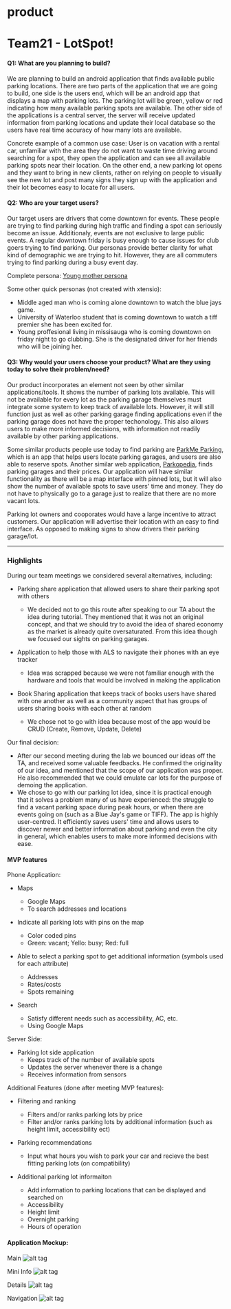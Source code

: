 # product

# Team21 - LotSpot!

#### Q1: What are you planning to build?

We are planning to build an android application that finds available public parking locations. There are two parts of the application that we are going to build, one side is the users
end, which will be an android app that displays a map with parking lots. The parking lot will be green, yellow or red indicating how many available parking spots are available.
The other side of the applications is a central server, the server will receive updated information from parking locations and update their local database so the users have 
real time accuracy of how many lots are available.

Concrete example of a common use case: User is on vacation with a rental car, unfamiliar with the area they do not want to waste time driving around searching for a spot,
they open the application and can see all available parking spots near their location.
On the other end, a new parking lot opens and they want to bring in new clients, rather on relying on people to visually see the new lot and post many signs they sign up with
the application and their lot becomes easy to locate for all users.

#### Q2: Who are your target users?

Our target users are drivers that come downtown for events. These people are trying to find parking during high traffic and finding a spot can seriously 
become an issue. Additionaly, events are not exclusive to large public events. A regular downtown friday is busy enough to cause issues for club goers trying to find parking.
Our personas provide better clarity for what kind of demographic we are trying to hit. However, they are all commuters trying to find parking during a busy event day.

Complete persona: [Young mother persona](https://app.xtensio.com/folio/k8jma27e)

Some other quick personas (not created with xtensio): 
- Middle aged man who is coming alone downtown to watch the blue jays game.
- University of Waterloo student that is coming downtown to watch a tiff premier she has been excited for.
- Young proffesional living in missisauga who is coming downtown on friday night to go clubbing. She is the designated driver for her friends who will be joining her.

#### Q3: Why would your users choose your product? What are they using today to solve their problem/need?

Our product incorporates an element not seen by other similar applications/tools. It shows the number of parking lots available. This will not be available for every lot as 
the parking garage themselves must integrate some system to keep track of available lots. However, it will still function just as well as other parking garage
finding applications even if the parking garage does not have the proper techonology. This also allows users to make more informed decisions, with information not readily available by other parking applications.

Some similar products people use today to find parking are [ParkMe Parking](https://itunes.apple.com/ca/app/parkme-parking/id417605484?mt=8), 
which is an app that helps users locate parking garages, and users are also able to reserve spots. Another similar web application,  [Parkopedia](http://en.parkopedia.ca/parking/locations/toronto_on_canada_dpz83dffmxp/?arriving=201702061230&leaving=201702061430), finds parking garages and their prices. Our application will have similar functionality as there will be a map interface with pinned lots, but
it will also show the number of available spots to save users' time and money. They do not have to physically go to a garage just to realize that there are no more vacant lots.

Parking lot owners and cooporates would have a large incentive to attract customers. Our application will advertise their location with an easy to find interface. As opposed to making signs to show drivers their parking garage/lot. 

----

### Highlights

During our team meetings we considered several alternatives, including:

- Parking share application that allowed users to share their parking spot with others
	- We decided not to go this route after speaking to our TA about the idea during tutorial. They mentioned that it was not an original concept, and that we should try to avoid the idea of shared economy as the market is already quite oversaturated. From this idea though we focused our sights on parking garages.

- Application to help those with ALS to navigate their phones with an eye tracker
	- Idea was scrapped because we were not familiar enough with the hardware and tools that would be involved in making the application

- Book Sharing application that keeps track of books users have shared with one another as well as a community aspect that has groups of users sharing books with each other at random
	- We chose not to go with idea because most of the app would be CRUD (Create, Remove, Update, Delete)

Our final decision:
- After our second meeting during the lab we bounced our ideas off the TA, and received some valuable feedbacks. He confirmed the originality of our idea, and mentioned that the scope of our application was proper. He also recommended that we could emulate car lots for the purpose of demoing the application.
- We chose to go with our parking lot idea, since it is practical enough that it solves a problem many of us have experienced: the struggle to find a vacant parking space during peak hours, or when there are events going on (such as a Blue Jay's game or TIFF). The app is highly user-centred. It efficiently saves users' time and allows users to discover newer and better information about parking and even the city in general, which enables users to make more informed decisions with ease.

#### MVP features

Phone Application:

- Maps
	- Google Maps
	- To search addresses and locations
	
- Indicate all parking lots with pins on the map
	- Color coded pins
	- Green: vacant; Yello: busy; Red: full

- Able to select a parking spot to get additional information (symbols used for each attribute)
	- Addresses
	- Rates/costs
	- Spots remaining
	
- Search
	- Satisfy different needs such as accessibility, AC, etc.
	- Using Google Maps

Server Side:

- Parking lot side application
	- Keeps track of the number of available spots
	- Updates the server whenever there is a change
	- Receives information from sensors


Additional Features (done after meeting MVP features):

- Filtering and ranking
	- Filters and/or ranks parking lots by price
	- Filter and/or ranks parking lots by additional information (such as height limit, accessibility ect)

- Parking recommendations
	- Input what hours you wish to park your car and recieve the best fitting parking lots (on compatibility)

- Additional parking lot informaiton
	- Add information to parking locations that can be displayed and searched on
	- Accessibility
	- Height limit
	- Overnight parking
	- Hours of operation


#### Application Mockup:

Main
![alt tag](https://github.com/csc301-winter-2017/project-team-21/blob/master/deliverables/main.jpg)

Mini Info
![alt tag](https://github.com/csc301-winter-2017/project-team-21/blob/master/deliverables/miniInfo.jpg)

Details
![alt tag](https://github.com/csc301-winter-2017/project-team-21/blob/master/deliverables/details.jpg)

Navigation
![alt tag](https://github.com/csc301-winter-2017/project-team-21/blob/master/deliverables/navigation.jpg)

